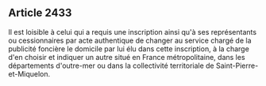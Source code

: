 Article 2433
----
Il est loisible à celui qui a requis une inscription ainsi qu'à ses
représentants ou cessionnaires par acte authentique de changer au service chargé
de la publicité foncière le domicile par lui élu dans cette inscription, à la
charge d'en choisir et indiquer un autre situé en France métropolitaine, dans
les départements d'outre-mer ou dans la collectivité territoriale de
Saint-Pierre-et-Miquelon.
